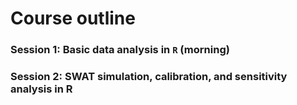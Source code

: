 # Course outline

### Session 1: Basic data analysis in `R` (morning)



### Session 2: SWAT simulation, calibration, and sensitivity analysis in R

